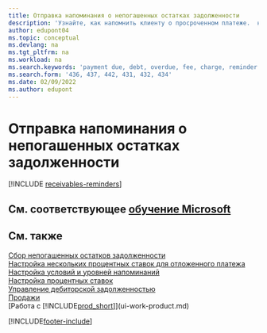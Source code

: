 ```yaml
---
title: Отправка напоминания о непогашенных остатках задолженности
description: 'Узнайте, как напомнить клиенту о просроченном платеже.  напоминания клиентам о предстоящих платежах, а также добавление штрафов к платежам из-за задержки с оплатой.'
author: edupont04
ms.topic: conceptual
ms.devlang: na
ms.tgt_pltfrm: na
ms.workload: na
ms.search.keywords: 'payment due, debt, overdue, fee, charge, reminder'
ms.search.form: '436, 437, 442, 431, 432, 434'
ms.date: 02/09/2022
ms.author: edupont
---
```

# <a name="send-reminders-of-outstanding-balances"></a><a name="send-reminders-of-outstanding-balances"></a>Отправка напоминания о непогашенных остатках задолженности

[!INCLUDE [receivables-reminders](includes/receivables-reminders.md)]

## <a name="see-related-microsoft-training"></a><a name="see-related-microsoft-training"></a>См. соответствующее [обучение Microsoft](/training/paths/process-financial-periodic-activities-dynamics-365-business-central/)

## <a name="see-also"></a><a name="see-also"></a>См. также

[Сбор непогашенных остатков задолженности](receivables-collect-outstanding-balances.md)  
[Настройка нескольких процентных ставок для отложенного платежа](finance-how-to-set-up-multiple-interest-rates.md)  
[Настройка условий и уровней напоминаний](finance-setup-reminders.md)  
[Настройка процентных ставок](finance-setup-finance-charges.md)  
[Управление дебиторской задолженностью](receivables-manage-receivables.md)  
[Продажи](sales-manage-sales.md)  
[Работа с [!INCLUDE[prod_short](includes/prod_short.md)]](ui-work-product.md)


[!INCLUDE[footer-include](includes/footer-banner.md)]
